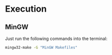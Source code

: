 # Execution

## MinGW
Just run the following commands into the terminal:
```bash
mingw32-make -G "MinGW Makefiles"
```
